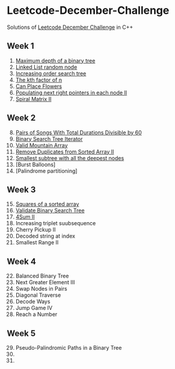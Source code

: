 # Leetcode-December-Challenge
Solutions of [Leetcode December Challenge](https://leetcode.com/explore/challenge/card/december-leetcoding-challenge) in C++

## Week 1
1. [Maximum depth of a binary tree](https://github.com/chickennugget1/Leetcode-December-Challenge/blob/main/Week-1/1Dec.cpp)
2. [Linked List random node](https://github.com/chickennugget1/Leetcode-December-Challenge/blob/main/Week-1/2Dec.cpp)
3. [Increasing order search tree](https://github.com/chickennugget1/Leetcode-December-Challenge/blob/main/Week-1/3Dec.cpp)
4. [The kth factor of n](https://github.com/chickennugget1/Leetcode-December-Challenge/blob/main/Week-1/4Dec.cpp)
5. [Can Place Flowers](https://github.com/chickennugget1/Leetcode-December-Challenge/blob/main/Week-1/5Dec.cpp)
6. [Populating next right pointers in each node II](https://github.com/chickennugget1/Leetcode-December-Challenge/blob/main/Week-1/6Dec.cpp)
7. [Spiral Matrix II](https://github.com/chickennugget1/Leetcode-December-Challenge/blob/main/Week-1/7Dec.cpp)

## Week 2
8. [Pairs of Songs With Total Durations Divisible by 60](https://github.com/chickennugget1/Leetcode-December-Challenge/blob/main/Week%202/8Dec.cpp)
9. [Binary Search Tree Iterator](https://github.com/chickennugget1/Leetcode-December-Challenge/blob/main/Week%202/9Dec.cpp)
10. [Valid Mountain Array](https://github.com/chickennugget1/Leetcode-December-Challenge/blob/main/Week%202/10Dec.cpp)
11. [Remove Duplicates from Sorted Array II](https://github.com/chickennugget1/Leetcode-December-Challenge/blob/main/Week%202/11Dec.cpp)
12. [Smallest subtree with all the deepest nodes](https://github.com/chickennugget1/Leetcode-December-Challenge/blob/main/Week%202/12Dec.cpp)
13. [Burst Balloons]
14. [Palindrome partitioning]

## Week 3
15. [Squares of a sorted array](https://github.com/chickennugget1/Leetcode-December-Challenge/blob/main/Week%203/15Dec.cpp)
16. [Validate Binary Search Tree](https://github.com/chickennugget1/Leetcode-December-Challenge/blob/main/Week%203/16Dec.cpp)
17. [4Sum II](https://github.com/chickennugget1/Leetcode-December-Challenge/blob/main/Week%203/17Dec.cpp)
18. Increasing triplet suubsequence
19. Cherry Pickup II
20. Decoded string at index
21. Smallest Range II

## Week 4
22. Balanced Binary Tree
23. Next Greater Element III
24. Swap Nodes in Pairs
25. Diagonal Traverse
26. Decode Ways
27. Jump Game IV
28. Reach a Number

## Week 5
29. Pseudo-Palindromic Paths in a Binary Tree
30. 
31. 

